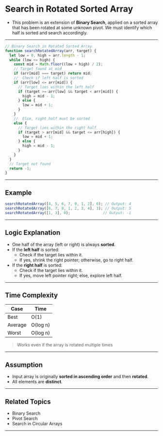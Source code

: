  #  Search in Rotated Sorted Array

- This problem is an extension of **Binary Search**, applied on a sorted array that has been rotated at some unknown pivot. We must identify which half is sorted and search accordingly.

---

```js
// Binary Search in Rotated Sorted Array
function searchRotatedArray(arr, target) {
  let low = 0, high = arr.length - 1;
  while (low <= high) {
    const mid = Math.floor((low + high) / 2);
    // Target found at mid
    if (arr[mid] === target) return mid;
    //  Check if left half is sorted
    if (arr[low] <= arr[mid]) {
      // Target lies within the left half
      if (target >= arr[low] && target < arr[mid]) {
        high = mid - 1;
      } else {
        low = mid + 1;
      }
    }
    //  Else, right half must be sorted
    else {
      // Target lies within the right half
      if (target > arr[mid] && target <= arr[high]) {
        low = mid + 1;
      } else {
        high = mid - 1;
      }
    }
  }
  // Target not found
  return -1;
}
```

---

##  Example

```js
searchRotatedArray([4, 5, 6, 7, 0, 1, 2], 0); // Output: 4
searchRotatedArray([6, 7, 8, 1, 2, 3, 4], 3); // Output: 5
searchRotatedArray([1, 3], 0);               // Output: -1
```

---

##  Logic Explanation

- One half of the array (left or right) is always **sorted**.
- If the **left half** is sorted:
  - Check if the target lies within it.
  - If yes, shrink the right pointer; otherwise, go to right half.
- If the **right half** is sorted:
  - Check if the target lies within it.
  - If yes, move left pointer right; else, explore left half.

---

##  Time Complexity

| Case        | Time       |
|-------------|------------|
| Best        | O(1)       |
| Average     | O(log n)   |
| Worst       | O(log n)   |

>  Works even if the array is rotated multiple times

---

##  Assumption

- Input array is originally **sorted in ascending order** and then **rotated**.
- All elements are **distinct**.

---

## Related Topics

- Binary Search
- Pivot Search
- Search in Circular Arrays

---